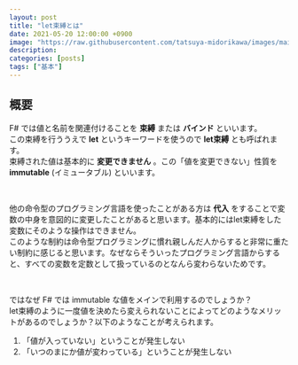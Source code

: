 ```yaml
---
layout: post
title: "let束縛とは"
date: 2021-05-20 12:00:00 +0900
image: "https://raw.githubusercontent.com/tatsuya-midorikawa/images/main/fsdoc-jp/common/fs-octcat.png"
description: 
categories: [posts]
tags: ["基本"]
---
```


## 概要  

F# では値と名前を関連付けることを **束縛** または **バインド** といいます。  
この束縛を行ううえで **let** というキーワードを使うので **let束縛** とも呼ばれます。  
束縛された値は基本的に **変更できません** 。この「値を変更できない」性質を **immutable** (イミュータブル) といいます。  

<br>  

他の命令型のプログラミング言語を使ったことがある方は **代入** をすることで変数の中身を意図的に変更したことがあると思います。基本的にはlet束縛をした変数にそのような操作はできません。  
このような制約は命令型プログラミングに慣れ親しんだ人からすると非常に重たい制約に感じると思います。なぜならそういったプログラミング言語からすると、すべての変数を定数として扱っているのとなんら変わらないためです。  

<br>  

ではなぜ F# では immutable な値をメインで利用するのでしょうか？  
let束縛のように一度値を決めたら変えられないことによってどのようなメリットがあるのでしょうか？以下のようなことが考えられます。  

1. 「値が入っていない」ということが発生しない  
2. 「いつのまにか値が変わっている」ということが発生しない  



